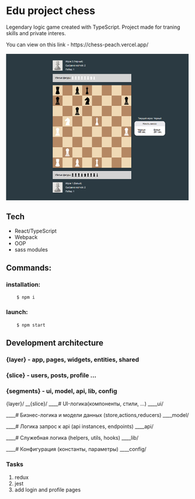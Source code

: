 # Edu project chess

Legendary logic game created with TypeScript.
Project made for traning skills and private interes.

<div>
  You can view on this link - https://chess-peach.vercel.app/
</div>

<br />

<img src="./public/test_game.png" width="500" height="400" title="hover text">

## Tech

- React/TypeScript
- Webpack
- OOP
- sass modules

## Commands:

### installation:

```
    $ npm i
```

### launch:

```
    $ npm start
```

## Development architecture

### {layer} - app, pages, widgets, entities, shared

### {slice} - users, posts, profile ...

### {segments} - ui, model, api, lib, config

{layer}/
\_\_{slice}/
\_\_\_\_# UI-логика(компоненты, стили, ...)
\_\_\_\_ui/

\_\_\_\_# Бизнес-логика и модели данных (store,actions,reducers)
\_\_\_\_model/

\_\_\_\_# Логика запрос к api (api instances, endpoints)
\_\_\_\_api/

\_\_\_\_# Служебная логика (helpers, utils, hooks)
\_\_\_\_lib/

\_\_\_\_# Конфигурация (константы, параметры)
\_\_\_\_config/

### Tasks

1. redux
2. jest
3. add login and profile pages
